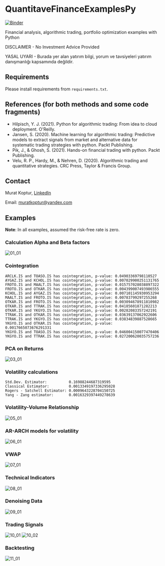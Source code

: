 # QuantitaveFinanceExamplesPy

[![Binder](https://mybinder.org/badge_logo.svg)](https://mybinder.org/v2/gh/mrtkp9993/QuantitaveFinanceExamplesPy/HEAD)

Financial analysis, algorithmic trading, portfolio optimization examples with Python

DISCLAIMER - No Investment Advice Provided

YASAL UYARI - Burada yer alan yatırım bilgi, yorum ve tavsiyeleri yatırım danışmanlığı kapsamında değildir.

## Requirements

Please install requirements from `requirements.txt`.

## References (for both methods and some code fragments)

* Hilpisch, Y. J. (2021). Python for algorithmic trading: From idea to cloud deployment. O'Reilly.
* Jansen, S. (2020). Machine learning for algorithmic trading: Predictive models to extract signals from market and alternative data for systematic trading strategies with python. Packt Publishing.
* Pik, J., &amp; Ghosh, S. (2021). Hands-on financial trading with python. Packt Publishing.
* Velu, R. P., Hardy, M., &amp; Nehren, D. (2020). Algorithmic trading and quantitative strategies. CRC Press, Taylor &amp; Francis Group.

## Contact

Murat Koptur, [LinkedIn](https://www.linkedin.com/in/muratkoptur/)

Email: [muratkoptur@yandex.com](mailto:muratkoptur@yandex.com?subject=QuantitativeFinanceGithub)

## Examples

**Note**: In all examples, assumed the risk-free rate is zero.

### Calculation Alpha and Beta factors

![01_01](imgs/01_01.png)

### Cointegration

```text
ARCLK.IS and TOASO.IS has cointegration, p-value: 0.04903369798110527
AYGAZ.IS and KCHOL.IS has cointegration, p-value: 0.007029900251131765
FROTO.IS and MAALT.IS has cointegration, p-value: 0.015757028038897322
FROTO.IS and OTKAR.IS has cointegration, p-value: 0.004399007493986555
KCHOL.IS and AYGAZ.IS has cointegration, p-value: 0.007101145930953294
MAALT.IS and FROTO.IS has cointegration, p-value: 0.00783799297255268
OTKAR.IS and FROTO.IS has cointegration, p-value: 0.003094678911810982
OTKAR.IS and TTRAK.IS has cointegration, p-value: 0.04185601871282213
OTKAR.IS and YKGYO.IS has cointegration, p-value: 0.00282083357242191
TTRAK.IS and OTKAR.IS has cointegration, p-value: 0.03639137062922606
TTRAK.IS and YKGYO.IS has cointegration, p-value: 0.03834839887528665
YKGYO.IS and OTKAR.IS has cointegration, p-value: 0.0017665073676291331
YKGYO.IS and TOASO.IS has cointegration, p-value: 0.046004150077470406
YKGYO.IS and TTRAK.IS has cointegration, p-value: 0.027200620035757236
```

### PCA on Returns

![03_01](imgs/03_01.png)

### Volatility calculations

```text
Std.Dev. Estimator:          0.16988244687319595
Classical Estimator:         0.0013349197336295028
Rogers - Satchell Estimator: 0.0009643228704150725
Yang - Zang estimator:       0.0016329397449278639
```

### Volatility-Volume Relationship

![05_01](imgs/05_01.png)

### AR-ARCH models for volatility

![06_01](imgs/06_01.png)

### VWAP

![07_01](imgs/07_01.svg)

### Technical Indicators

![08_01](imgs/08_01.png)

### Denoising Data

![09_01](imgs/09_01.png)

### Trading Signals

![10_01](imgs/10_01.png)
![10_02](imgs/10_02.png)

### Backtesting

![11_01](imgs/11_01.png)

